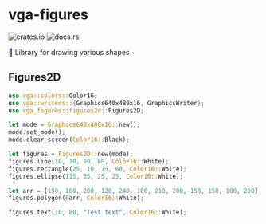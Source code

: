 # vga-figures

![crates.io](https://img.shields.io/crates/v/vga-figures.svg)
![docs.rs](https://docs.rs/vga-figures/badge.svg)

:art: Library for drawing various shapes

## Figures2D
```rust
use vga::colors::Color16;
use vga::writers::{Graphics640x480x16, GraphicsWriter};
use vga_figures::figures2d::Figures2D;

let mode = Graphics640x480x16::new();
mode.set_mode();
mode.clear_screen(Color16::Black);

let figures = Figures2D::new(mode);
figures.line(10, 10, 10, 60, Color16::White);
figures.rectangle(25, 10, 75, 60, Color16::White);
figures.ellipse(115, 35, 25, 25, Color16::White);

let arr = [150, 100, 200, 120, 240, 180, 210, 200, 150, 150, 100, 200];
figures.polygon(&arr, Color16::White);

figures.text(10, 80, "Test text", Color16::White);
```
